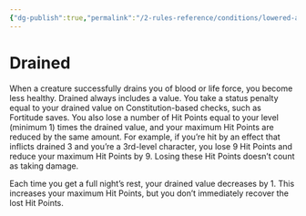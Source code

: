 ```yaml
---
{"dg-publish":true,"permalink":"/2-rules-reference/conditions/lowered-abilities/drained/"}
---
```


# Drained

When a creature successfully drains you of blood or life force, you become less healthy. Drained always includes a value. You take a status penalty equal to your drained value on Constitution-based checks, such as Fortitude saves. You also lose a number of Hit Points equal to your level (minimum 1) times the drained value, and your maximum Hit Points are reduced by the same amount. For example, if you’re hit by an effect that inflicts drained 3 and you’re a 3rd-level character, you lose 9 Hit Points and reduce your maximum Hit Points by 9. Losing these Hit Points doesn’t count as taking damage.  
  
Each time you get a full night’s rest, your drained value decreases by 1. This increases your maximum Hit Points, but you don’t immediately recover the lost Hit Points.